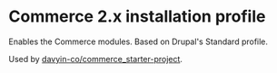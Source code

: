 # Commerce 2.x installation profile

Enables the Commerce modules.
Based on Drupal's Standard profile.

Used by [davyin-co/commerce_starter-project](https://github.com/davyin-co/commerce_starter-project).
